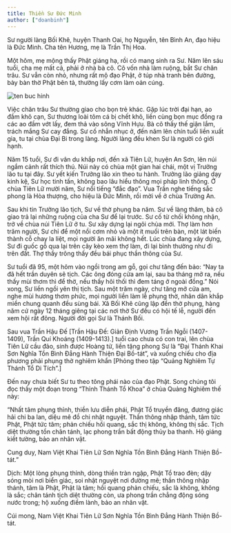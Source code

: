 ```yaml
---
title: Thiền Sư Đức Minh
author: ["doanbinh"]
---
```


Sư người làng Bối Khê, huyện Thanh Oai, họ Nguyễn, tên Bình An, đạo hiệu là Đức Minh. Cha tên Hương, mẹ là Trần Thị Hoa. 

Một hôm, mẹ mộng thấy Phật giáng hạ, rồi có mang sinh ra Sư. Năm lên sáu tuổi, cha mẹ mất cả, phải ở nhà bà cô. Cô vốn nhà làm ruộng, bắt Sư chăn trâu. Sư vẫn còn nhỏ, nhưng rất mộ đạo Phật, ở túp nhà tranh bên đường, bày bàn thờ Phật bên tả, thường lấy cơm làm oản cúng.

![ten buc hinh](https://thuvienhoasen.org/images/file/Sc-4PvHS0ggBANdF/minh-duc-trieu-tam-anh-1.jpg "ten buc hinh")

Việc chăn trâu Sư thường giao cho bọn trẻ khác. Gặp lúc trời đại hạn, ao đầm khô cạn, Sư thương loài tôm cá bị chết khô, liền cùng bọn mục đồng ra các ao đầm vớt lấy, đem thả vào sông Vĩnh Hựu. Bà cô thấy thế giận lắm, trách mắng Sư cay đắng. Sư cố nhẫn nhục ở, đến năm lên chín tuổi liền xuất gia, tu tại chùa Đại Bi trong làng. Người làng đều khen Sư là người có giới hạnh.

Năm 15 tuổi, Sư đi vân du khắp nơi, đến xã Tiên Lữ, huyện An Sơn, lên núi ngắm cảnh rất thích thú. Núi này có chùa một gian hai chái, một vị Trưởng lão tu tại đây. Sư yết kiến Trưởng lão xin theo tu hành. Trưởng lão giảng dạy kinh kệ, Sư học tinh tấn, không bao lâu hiểu thông mọi pháp linh thông. Ở chùa Tiên Lữ mười năm, Sư nổi tiếng “đắc đạo”. Vua Trần nghe tiếng sắc phong là Hòa thượng, cho hiệu là Đức Minh, rồi mời về ở chùa Trường An.

Sau khi tin Trưởng lão tịch, Sư về thờ phụng ba năm. Sư về làng thăm, bà cô giao trả lại những ruộng của cha Sư để lại trước. Sư cố từ chối không nhận, trở về chùa núi Tiên Lữ ở tu. Sư xây dựng lại ngôi chùa mới. Thợ làm hơn trăm người, Sư chỉ để một nồi cơm nhỏ và một ít muối trên bàn, một lát biến thành cỗ chay la liệt, mọi người ăn mãi không hết. Lúc chùa đang xây dựng, Sư đi guốc gỗ qua lại trên cây kèo xem thợ làm, đi lại bình thường như đi trên đất. Thợ thầy trông thấy đều bái phục thần thông của Sư.

Sư tuổi đã 95, một hôm vào ngồi trong am gỗ, gọi chư tăng đến bảo: “Nay ta đã hết trần duyên sẽ tịch. Các ông đóng cửa am lại, sau ba tháng mở ra, nếu thấy mùi thơm thì để thờ, nếu thấy hôi thối thì đem táng ở ngoài đồng.” Nói xong, Sư liền ngồi yên thị tịch. Sau một trăm ngày, chư tăng mở cửa am, nghe mùi hương thơm phức, mọi người liền làm lễ phụng thờ, nhân dân khắp miền chung quanh đều sùng bái. Xã Bối Khê cũng lập đền thờ phụng, hàng năm cứ ngày 12 tháng giêng tại các nơi thờ Sư đều có hội tế lễ, người đến xem hội rất đông. Người đời gọi Sư là Thánh Bối.

Sau vua Trần Hậu Đế [Trần Hậu Đế: Giản Định Vương Trần Ngỗi (1407-1409), Trần Quí Khoáng (1409-1413).] tuổi cao chưa có con trai, lên chùa Tiên Lữ cầu đảo, sinh được Hoàng tử, liền tặng phong Sư là “Đại Thánh Khai Sơn Nghĩa Tồn Bình Đẳng Hành Thiện Đại Bồ-tát”, và xuống chiếu cho địa phương phải phụng thờ nghiêm khẩn [Phỏng theo tập “Quảng Nghiêm Tự Thánh Tổ Di Tích”.]

Đến nay chưa biết Sư tu theo tông phái nào của đạo Phật. Song chúng tôi đọc thấy một đoạn trong “Thỉnh Thánh Tổ Khoa” ở chùa Quảng Nghiêm thế này:

“Nhất tâm phụng thỉnh, thiền lưu diễn phái, Phật Tổ truyền đăng, đương giác hải chi ba lan, diệu mê đồ chi nhật nguyệt. Thần thông nhập thánh, tâm tức Phật, Phật tức tâm; phản chiếu hồi quang, sắc thị không, không thị sắc. Tịch diệt thường tồn chân tánh, lạc phong trần bất động thủy ba thanh. Hộ giáng kiết tường, bảo an nhân vật.

Cung duy, Nam Việt Khai Tiên Lữ Sơn Nghĩa Tồn Bình Đẳng Hành Thiện Bồ-tát.”

Dịch: Một lòng phụng thỉnh, dòng thiền tràn ngập, Phật Tổ trao đèn; dậy sóng mòi nơi biển giác, soi nhật nguyệt nơi đường mê; thần thông nhập thánh, tâm là Phật, Phật là tâm; hồi quang phản chiếu, sắc là không, không là sắc; chân tánh tịch diệt thường còn, ưa phong trần chẳng động sóng nước trong; hộ xuống điềm lành, bảo an nhân vật.

Cúi mong, Nam Việt Khai Tiên Lữ Sơn Nghĩa Tồn Bình Đẳng Hành Thiện Bồ-tát.